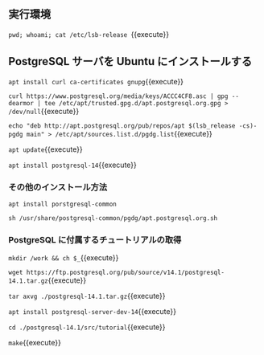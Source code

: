 ## 実行環境

`pwd; whoami; cat /etc/lsb-release `{{execute}}

## PostgreSQL サーバを Ubuntu にインストールする

`apt install curl ca-certificates gnupg`{{execute}}

`curl https://www.postgresql.org/media/keys/ACCC4CF8.asc | gpg --dearmor | tee /etc/apt/trusted.gpg.d/apt.postgresql.org.gpg > /dev/null`{{execute}}

`echo "deb http://apt.postgresql.org/pub/repos/apt $(lsb_release -cs)-pgdg main" > /etc/apt/sources.list.d/pgdg.list`{{execute}}

`apt update`{{execute}}

`apt install postgresql-14`{{execute}}

### その他のインストール方法

`apt install porstgresql-common`

`sh /usr/share/postgresql-common/pgdg/apt.postgresql.org.sh`

### PostgreSQL に付属するチュートリアルの取得

`mkdir /work && ch $_`{{execute}}

`wget https://ftp.postgresql.org/pub/source/v14.1/postgresql-14.1.tar.gz`{{execute}}

`tar axvg ./postgresql-14.1.tar.gz`{{execute}}

`apt install postgresql-server-dev-14`{{execute}}

`cd ./postgresql-14.1/src/tutorial`{{execute}}

`make`{{execute}}


